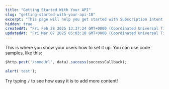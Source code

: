 ```yaml
---
title: "Getting Started With Your API"
slug: "getting-started-with-your-api-18"
excerpt: "This page will help you get started with Subscription Intent."
hidden: true
createdAt: "Fri Feb 28 2025 13:37:24 GMT+0000 (Coordinated Universal Time)"
updatedAt: "Fri Mar 07 2025 05:03:10 GMT+0000 (Coordinated Universal Time)"
---
```

This is where you show your users how to set it up. You can use code samples, like this:

```javascript
$http.post('/someUrl', data).success(successCallback);

alert('test');
```

Try typing `/` to see how easy it is to add more content!
